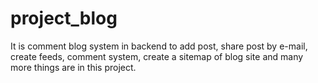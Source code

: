 # project_blog
It is comment blog system in backend to add post, share post by e-mail, create feeds, comment system, create a sitemap of blog site and many more things are in this project.
